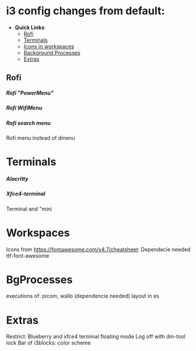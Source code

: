 # i3 config changes from default:
- **Quick Links** 
    - [Rofi](##rofi)
    - [Terminals](#terminals)
    - [Icons in workspaces](#workspaces)
    - [Background Processes](#bgprocesses)
    - [Extras](#extras)

## Rofi
##### Rofi "PowerMenu"
##### Rofi WifiMenu
##### Rofi search menu 
Rofi menu instead of dmenu

# Terminals
##### Alacritty 
##### Xfce4-terminal 
Terminal and "mini 

# Workspaces
Icons from https://fontawesome.com/v4.7/cheatsheet:
Dependecie needed ttf-font-awesome 

# BgProcesses
executions of: picom, wallo (dependencie needed) layout in es 
# Extras
Restrict: Blueberry and xfce4 terminal floating mode 
Log off with dm-tool lock 
Bar of i3blocks: color scheme 
